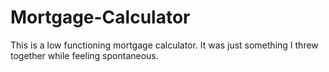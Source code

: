# Mortgage-Calculator
This is a low functioning mortgage calculator. It was just something I threw together while feeling spontaneous.
